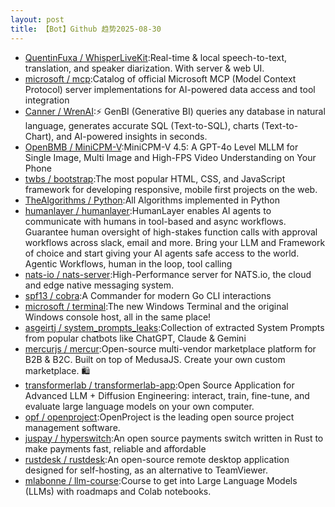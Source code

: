 ```yaml
---
layout: post
title: 【Bot】Github 趋势2025-08-30
---
```


* [QuentinFuxa / WhisperLiveKit](https://github.com/QuentinFuxa/WhisperLiveKit):Real-time & local speech-to-text, translation, and speaker diarization. With server & web UI.
* [microsoft / mcp](https://github.com/microsoft/mcp):Catalog of official Microsoft MCP (Model Context Protocol) server implementations for AI-powered data access and tool integration
* [Canner / WrenAI](https://github.com/Canner/WrenAI):⚡️ GenBI (Generative BI) queries any database in natural language, generates accurate SQL (Text-to-SQL), charts (Text-to-Chart), and AI-powered insights in seconds.
* [OpenBMB / MiniCPM-V](https://github.com/OpenBMB/MiniCPM-V):MiniCPM-V 4.5: A GPT-4o Level MLLM for Single Image, Multi Image and High-FPS Video Understanding on Your Phone
* [twbs / bootstrap](https://github.com/twbs/bootstrap):The most popular HTML, CSS, and JavaScript framework for developing responsive, mobile first projects on the web.
* [TheAlgorithms / Python](https://github.com/TheAlgorithms/Python):All Algorithms implemented in Python
* [humanlayer / humanlayer](https://github.com/humanlayer/humanlayer):HumanLayer enables AI agents to communicate with humans in tool-based and async workflows. Guarantee human oversight of high-stakes function calls with approval workflows across slack, email and more. Bring your LLM and Framework of choice and start giving your AI agents safe access to the world. Agentic Workflows, human in the loop, tool calling
* [nats-io / nats-server](https://github.com/nats-io/nats-server):High-Performance server for NATS.io, the cloud and edge native messaging system.
* [spf13 / cobra](https://github.com/spf13/cobra):A Commander for modern Go CLI interactions
* [microsoft / terminal](https://github.com/microsoft/terminal):The new Windows Terminal and the original Windows console host, all in the same place!
* [asgeirtj / system_prompts_leaks](https://github.com/asgeirtj/system_prompts_leaks):Collection of extracted System Prompts from popular chatbots like ChatGPT, Claude & Gemini
* [mercurjs / mercur](https://github.com/mercurjs/mercur):Open-source multi-vendor marketplace platform for B2B & B2C. Built on top of MedusaJS. Create your own custom marketplace. 🛍️
* [transformerlab / transformerlab-app](https://github.com/transformerlab/transformerlab-app):Open Source Application for Advanced LLM + Diffusion Engineering: interact, train, fine-tune, and evaluate large language models on your own computer.
* [opf / openproject](https://github.com/opf/openproject):OpenProject is the leading open source project management software.
* [juspay / hyperswitch](https://github.com/juspay/hyperswitch):An open source payments switch written in Rust to make payments fast, reliable and affordable
* [rustdesk / rustdesk](https://github.com/rustdesk/rustdesk):An open-source remote desktop application designed for self-hosting, as an alternative to TeamViewer.
* [mlabonne / llm-course](https://github.com/mlabonne/llm-course):Course to get into Large Language Models (LLMs) with roadmaps and Colab notebooks.
